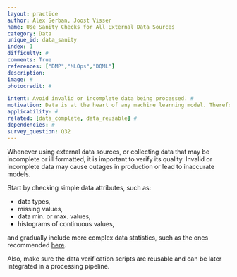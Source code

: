 ```yaml
---
layout: practice
author: Alex Serban, Joost Visser
name: Use Sanity Checks for All External Data Sources
category: Data
unique_id: data_sanity
index: 1
difficulty: #
comments: True
references: ["DMP","MLOps","DQML"]
description:
image: #
photocredit: #

intent: Avoid invalid or incomplete data being processed. #
motivation: Data is at the heart of any machine learning model. Therefore, avoiding data errors is crucial for model quality. #
applicability: #
related: [data_complete, data_reusable] #
dependencies: #
survey_question: Q32
---
```


Whenever using external data sources, or collecting data that may be incomplete or ill formatted, it is important to verify its quality.
Invalid or incomplete data may cause outages in production or lead to inaccurate models.

Start by checking simple data attributes, such as:

- data types,
- missing values,
- data min. or max. values,
- histograms of continuous values,

and gradually include more complex data statistics, such as the ones recommended <a href="/blog/2020/input_data_completeness">here</a>.


Also, make sure the data verification scripts are reusable and can be later integrated in a processing pipeline.
